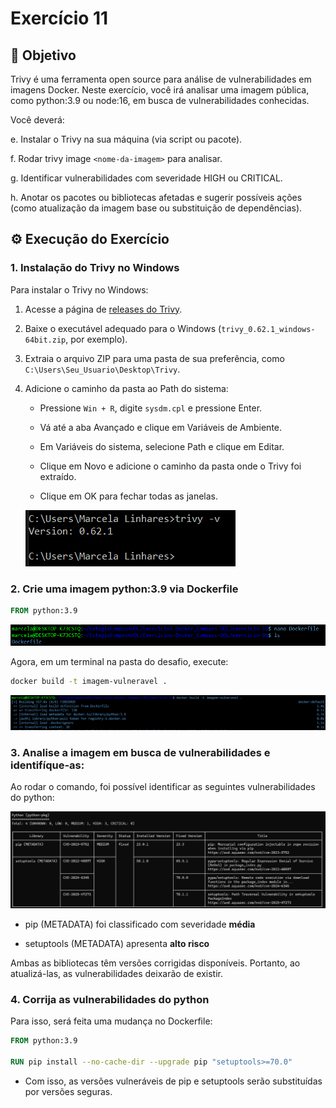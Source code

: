 # Exercício 11

## 🎯 Objetivo

Trivy é uma ferramenta open source para análise de vulnerabilidades em imagens Docker. Neste exercício, você irá analisar uma imagem pública, como python:3.9 ou node:16, em busca de vulnerabilidades conhecidas. 

Você deverá:

e. Instalar o Trivy na sua máquina (via script ou pacote). 

f. Rodar trivy image `<nome-da-imagem>` para analisar. 

g. Identificar vulnerabilidades com severidade HIGH ou CRITICAL. 

h. Anotar os pacotes ou bibliotecas afetadas e sugerir possíveis ações 
(como atualização da imagem base ou substituição de dependências). 

## ⚙️ Execução do Exercício

### 1. Instalação do Trivy no Windows

Para instalar o Trivy no Windows:

1. Acesse a página de [releases do Trivy](https://github.com/aquasecurity/trivy/releases/tag/v0.62.1).

2. Baixe o executável adequado para o Windows (`trivy_0.62.1_windows-64bit.zip`, por exemplo).

3. Extraia o arquivo ZIP para uma pasta de sua preferência, como `C:\Users\Seu_Usuario\Desktop\Trivy`.

4. Adicione o caminho da pasta ao Path do sistema:

   * Pressione `Win + R`, digite `sysdm.cpl` e pressione Enter.

   * Vá até a aba Avançado e clique em Variáveis de Ambiente.

   * Em Variáveis do sistema, selecione Path e clique em Editar.

   * Clique em Novo e adicione o caminho da pasta onde o Trivy foi extraído.

   * Clique em OK para fechar todas as janelas.

   ![Print do trivy no windows](img/01-trivy-instalado.png)

### 2. Crie uma imagem python:3.9 via Dockerfile

```dockerfile
FROM python:3.9
```

![Print do dockerfile](img/02-dockerfile.png)

Agora, em um terminal na pasta do desafio, execute:

```bash
docker build -t imagem-vulneravel .
```

![Print da imagem criada](img/03-imagem-vulneravel.png)

### 3. Analise a imagem em busca de vulnerabilidades e identifíque-as:

Ao rodar o comando, foi possível identificar as seguintes vulnerabilidades do python:

![Print do relatório do trivy](img/04-relatorio-trivy.png)

* pip (METADATA) foi classificado com severidade **média**

* setuptools (METADATA) apresenta **alto risco**

Ambas as bibliotecas têm versões corrigidas disponíveis. Portanto, ao atualizá-las, as vulnerabilidades deixarão de existir.

### 4. Corrija as vulnerabilidades do python

Para isso, será feita uma mudança no Dockerfile:

```dockerfile
FROM python:3.9

RUN pip install --no-cache-dir --upgrade pip "setuptools>=70.0"
```
* Com isso, as versões vulneráveis de pip e setuptools serão substituídas por versões seguras.